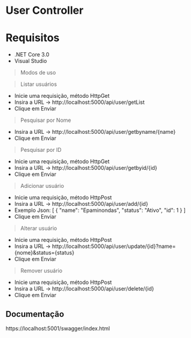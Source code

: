 ﻿# User Controller 

# Requisitos
- .NET Core 3.0
- Visual Studio

> Modos de uso


> Listar usuários
- Inicie uma requisição, método HttpGet
- Insira a URL -> http://localhost:5000/api/user/getList
- Clique em Enviar

> Pesquisar por Nome
- Insira a URL -> http://localhost:5000/api/user/getbyname/{name}
- Clique em Enviar

> Pesquisar por ID
- Inicie uma requisição, método HttpGet
- Insira a URL -> http://localhost:5000/api/user/getbyid/{id}
- Clique em Enviar



> Adicionar usuário
- Inicie uma requisição, método HttpPost
- Insira a URL -> http://localhost:5000/api/user/add/{id}
- Exemplo Json:
[
    {
        "name": "Epaminondas",
        "status": "Ativo",
        "id": 1
    }
]
- Clique em Enviar

> Alterar usuário
- Inicie uma requisição, método HttpPost
- Insira a URL -> http://localhost:5000/api/user/update/{id}?name={nome}&status={status}
- Clique em Enviar

> Remover usuário
- Inicie uma requisição, método HttpPost
- Insira a URL -> http://localhost:5000/api/user/delete/{id}
- Clique em Enviar

## Documentação
https://localhost:5001/swagger/index.html
